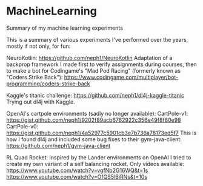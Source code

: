 # MachineLearning
Summary of my machine learning experiments

This is a summary of various experiments I've performed over the years, mostly if not only, for fun:

NeuroKotlin: https://github.com/neph1/NeuroKotlin
Adaptation of a backprop framework I made first to verify assignments during courses, then to make a bot for Codingame's "Mad Pod Racing" (formerly known as "Coders Strike Back"): https://www.codingame.com/multiplayer/bot-programming/coders-strike-back

Kaggle's titanic challenge: https://github.com/neph1/dl4j-kaggle-titanic
Trying out dl4j with Kaggle.

OpenAI's cartpole environments (sadly no longer available):
CartPole-v1: https://gist.github.com/neph1/9202f89acb6762922c356e49f8f60e98
CartPole-v0: https://gist.github.com/neph1/4a52977c5901cb3e7b736a78173ed5f7
This is how I found dl4j and included some bug fixes to their gym-java-client: https://github.com/neph1/gym-java-client

RL Quad Rocket:
Inspired by the Lander environments on OpenAI I tried to create my own variant of a self balancing rocket. Only videos available:
https://www.youtube.com/watch?v=vgfNb2G16WQ&t=1s
https://www.youtube.com/watch?v=OfQS5lBiRNs&t=10s
